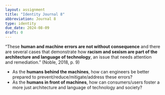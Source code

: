 ```yaml
---
layout: assignment
title: "Identity Journal 8"
abbreviation: Journal 8
type: identity
due_date: 2024-08-09
draft: 0
---
```


“These **human and machine errors are not without consequence** and there are several cases that demonstrate how **racism and sexism are part of the architecture and language of technology**, an issue that needs attention and remediation.” (Noble, 2018, p. 9)

- As the **humans behind the machines**, how can engineers be better prepared to prevent/reduce/mitigate/address these errors?
- As the **humans in front of machines**, how can consumers/users foster a more just architecture and language of technology and society?